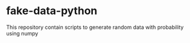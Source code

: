 # fake-data-python
This repository contain scripts to generate random data with probability using numpy
